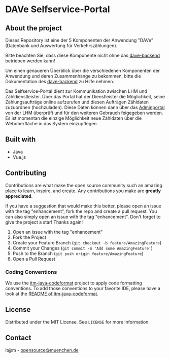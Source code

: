 # DAVe Selfservice-Portal

## About the project
Dieses Repository ist eine der 5 Komponenten der Anwendung "DAVe" (Datenbank und Auswertung für Verkehrszählungen).

Bitte beachten Sie, dass diese Komponente nicht ohne das [dave-backend](https://github.com/it-at-m/dave-backend) betrieben werden kann!

Um einen genaueren Überblick über die verschiedenen Komponenten der Anwendung und deren Zusammenhänge zu bekommen, bitte die Dokumentation des [dave-backend](https://github.com/it-at-m/dave-backend) zu Hilfe nehmen.

Das Selfservice-Portal dient zur Kommunikation zwischen LHM und Zähldienstleister. Über das Portal hat der Dienstleister die Möglichkeit, seine Zählungsaufträge online aufzurufen und diesen Aufträgen Zähldaten zuzuordnen (hochzuladen). Diese Daten können dann über das [Adminportal](https://github.com/it-at-m/dave-admin-portal) von der LHM überprüft und für den weiteren Gebrauch feigegeben werden. Es ist momentan die einzige Möglichkeit neue Zähldaten über die Weboberfläche in das System einzupflegen. 

## Built with
* Java
* Vue.js

## Contributing

Contributions are what make the open source community such an amazing place to learn, inspire, and create. Any contributions you make are **greatly appreciated**.

If you have a suggestion that would make this better, please open an issue with the tag "enhancement", fork the repo and create a pull request. You can also simply open an issue with the tag "enhancement".
Don't forget to give the project a star! Thanks again!

1. Open an issue with the tag "enhancement"
2. Fork the Project
3. Create your Feature Branch (`git checkout -b feature/AmazingFeature`)
4. Commit your Changes (`git commit -m 'Add some AmazingFeature'`)
5. Push to the Branch (`git push origin feature/AmazingFeature`)
6. Open a Pull Request

### Coding Conventions

We use the [itm-java-codeformat](https://github.com/it-at-m/itm-java-codeformat) project to apply code formatting conventions.
To add those conventions to your favorite IDE, please have a look at the [README of itm-java-codeformat](https://github.com/it-at-m/itm-java-codeformat#verwendung).

## License

Distributed under the MIT License. See `LICENSE` for more information.

## Contact

it@m - opensource@muenchen.de
